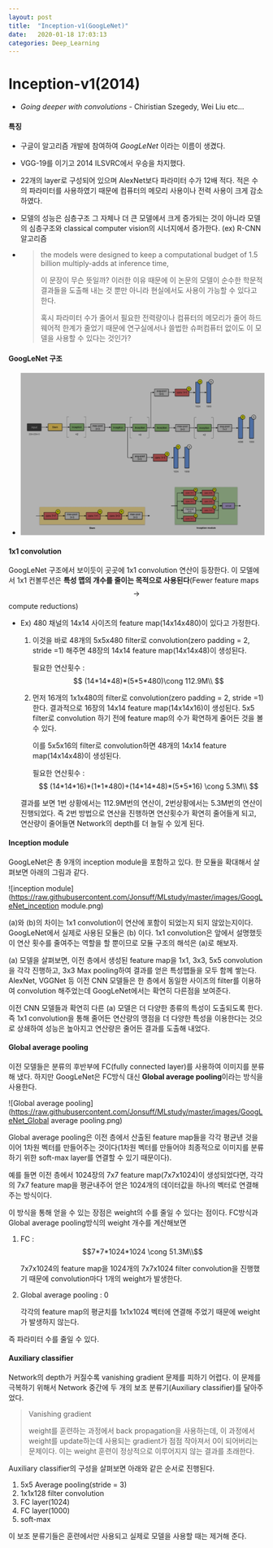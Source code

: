 ```yaml
---
layout: post
title:  "Inception-v1(GoogLeNet)"
date:   2020-01-18 17:03:13
categories: Deep_Learning
---
```




# Inception-v1(2014)

- *Going deeper with convolutions* - Chiristian Szegedy, Wei Liu etc...

#### 특징

- 구글이 알고리즘 개발에 참여하여 *GoogLeNet* 이라는 이름이 생겼다.

- VGG-19를 이기고 2014 ILSVRC에서 우승을 차지했다.

- 22개의 layer로 구성되어 있으며 AlexNet보다 파라미터 수가 12배 적다. 적은 수의 파라미터를 사용하였기 때문에 컴퓨터의 메모리 사용이나 전력 사용이 크게 감소하였다. 

- 모델의 성능은 심층구조 그 자체나 더 큰 모델에서 크게 증가되는 것이 아니라 모델의 심층구조와 classical computer vision의 시너지에서 증가한다. (ex) R-CNN 알고리즘

- > the models were designed to keep a computational budget of 1.5 billion multiply-adds at inference time,
  >
  > 이 문장이 무슨 뜻일까? 이러한 이유 때문에 이 논문의 모델이 순수한 학문적 결과들을 도출해 내는 것 뿐만 아니라 현실에서도 사용이 가능할 수 있다고 한다.
  >
  > 혹시  파라미터 수가 줄어서 필요한 전력량이나 컴퓨터의 메모리가 줄어 하드웨어적 한계가 줄었기 때문에 연구실에서나 쓸법한 슈퍼컴퓨터 없이도 이 모델을 사용할 수 있다는 것인가?



#### GoogLeNet 구조

- ![GoogLeNet Architecture](https://raw.githubusercontent.com/Jonsuff/MLstudy/master/images/GoogLeNet_Architecture.jpg)



#### 1x1 convolution

GoogLeNet 구조에서 보이듯이 곳곳에 1x1 convolution 연산이 등장한다. 이 모델에서 1x1 컨볼루션은 **특성 맵의 개수를 줄이는 목적으로 사용된다**(Fewer feature maps $$\rightarrow$$ compute reductions)

- Ex) 480 채널의 14x14 사이즈의 feature map(14x14x480)이 있다고 가정한다.

  1. 이것을 바로 48개의 5x5x480 filter로 convolution(zero padding = 2, stride =1)  해주면 48장의 14x14 feature map(14x14x48)이 생성된다.

     필요한 연산횟수 : 
     $$
     (14*14*48)*(5*5*480)\cong 112.9M\\
     $$

  2. 먼저 16개의 1x1x480의 filter로 convolution(zero padding = 2, stride =1)  한다. 결과적으로 16장의 14x14 feature map(14x14x16)이 생성된다. 5x5 filter로 convolution 하기 전에 feature map의 수가 확연하게 줄어든 것을 볼 수 있다.

     이를 5x5x16의 filter로 convolution하면 48개의 14x14 feature map(14x14x48)이 생성된다.

     필요한 연산횟수 : 
     $$
     (14*14*16)*(1*1*480)+(14*14*48)*(5*5*16) \cong 5.3M\\
     $$

  결과를 보면 1번 상황에서는 112.9M번의 연산이, 2번상황에서는 5.3M번의 연산이 진행되었다. 즉 2번 방법으로 연산을 진행하면 연산횟수가 확연히 줄어들게 되고, 연산량이 줄어들면 Network의 depth를 더 늘릴 수 있게 된다.



#### Inception module

GoogLeNet은 총 9개의 inception module을 포함하고 있다. 한 모듈을 확대해서 살펴보면 아래의 그림과 같다.

![inception module](https://raw.githubusercontent.com/Jonsuff/MLstudy/master/images/GoogLeNet_inception module.png)

(a)와 (b)의 차이는 1x1 convolution이 연산에 포함이 되었는지 되지 않았는지이다. GoogLeNet에서 실제로 사용된 모듈은 (b) 이다. 1x1 convolution은 앞에서 설명했듯이 연산 횟수를 줄여주는 역할을 할 뿐이므로 모듈 구조의 해석은 (a)로 해보자.

(a) 모델을 살펴보면, 이전 층에서 생성된 feature map을 1x1, 3x3, 5x5 convolution을 각각 진행하고, 3x3 Max pooling하여 결과를 얻은 특성맵들을 모두 함께 쌓는다. AlexNet, VGGNet 등 이전 CNN 모델들은 한 층에서 동일한 사이즈의 filter를 이용하여 convolution 해주었는데 GoogLeNet에서는 확연히 다른점을 보여준다.

이전 CNN 모델들과 확연히 다른 (a) 모델은 더 다양한 종류의 특성이 도출되도록 한다. 즉 1x1 convolution을 통해 줄어든 연산량의 맹점을 더 다양한 특성을 이용한다는 것으로 상쇄하여 성능은 높아지고 연산량은 줄어든 결과를 도출해 내었다.



#### Global average pooling

이전 모델들은 분류의 후반부에 FC(fully connected layer)를 사용하여 이미지를 분류해 냈다. 하지만 GoogLeNet은 FC방식 대신 **Global average pooling**이라는 방식을 사용한다.

![Global average pooling](https://raw.githubusercontent.com/Jonsuff/MLstudy/master/images/GoogLeNet_Global average pooling.png)

Global average pooling은 이전 층에서 산출된 feature map들을 각각 평균낸 것을 이어 1차원 벡터를 만들어주는 것이다(1차원 벡터를 만들어야 최종적으로 이미지를 분류하기 위한 soft-max layer를 연결할 수 있기 때문이다).

예를 들면 이전 층에서 1024장의 7x7 feature map(7x7x1024)이 생성되었다면, 각각의 7x7 feature map을 평균내주어 얻은 1024개의 데이터값을 하나의 벡터로 연결해 주는 방식이다.

이 방식을 통해 얻을 수 있는 장점은 weight의 수를 줄일 수 있다는 점이다. FC방식과 Global average pooling방식의 weight 개수를 계산해보면 

1. FC : $$7*7*1024*1024 \cong 51.3M\\$$

   7x7x1024의 feature map을 1024개의 7x7x1024 filter convolution을 진행했기 때문에 convolution마다 1개의 weight가 발생한다.

2. Global average pooling : 0

   각각의 feature map의 평균치를 1x1x1024 벡터에 연결해 주었기 때문에 weight가 발생하지 않는다.

즉 파라미터 수를 줄일 수 있다.



#### Auxiliary classifier

Network의 depth가 커질수록 vanishing gradient 문제를 피하기 어렵다. 이 문제를 극복하기 위해서 Network 중간에 두 개의 보조 분류기(Auxiliary classifier)를 달아주었다.

> Vanishing gradient
>
> weight를 훈련하는 과정에서 back propagation을 사용하는데, 이 과정에서 weight를 update하는데 사용되는 gradient가 점점 작아져서 0이 되어버리는 문제이다. 이는 weight 훈련이 정상적으로 이루어지지 않는 결과를 초래한다.

Auxiliary classifier의 구성을 살펴보면 아래와 같은 순서로 진행된다.

1. 5x5 Average pooling(stride = 3)
2. 1x1x128 filter convolution
3. FC layer(1024)
4. FC layer(1000)
5. soft-max

이 보조 분류기들은 훈련에서만 사용되고 실제로 모델을 사용할 때는 제거해 준다.
